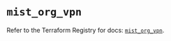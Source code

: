 # `mist_org_vpn`

Refer to the Terraform Registry for docs: [`mist_org_vpn`](https://registry.terraform.io/providers/juniper/mist/0.6.0/docs/resources/org_vpn).
